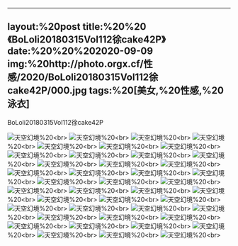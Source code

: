 ﻿---
layout:%20post
title:%20%20《BoLoli20180315Vol112徐cake42P》
date:%20%20%202020-09-09
img:%20http://photo.orgx.cf/性感/2020/BoLoli20180315Vol112徐cake42P/000.jpg
tags:%20[美女,%20性感,%20泳衣]
---

BoLoli20180315Vol112徐cake42P



![天空幻境](http://photo.orgx.cf/性感/2020/BoLoli20180315Vol112徐cake42P/001.jpg%20''天空幻境'')%20<br>
![天空幻境](http://photo.orgx.cf/性感/2020/BoLoli20180315Vol112徐cake42P/002.jpg%20''天空幻境'')%20<br>
![天空幻境](http://photo.orgx.cf/性感/2020/BoLoli20180315Vol112徐cake42P/003.jpg%20''天空幻境'')%20<br>
![天空幻境](http://photo.orgx.cf/性感/2020/BoLoli20180315Vol112徐cake42P/004.jpg%20''天空幻境'')%20<br>
![天空幻境](http://photo.orgx.cf/性感/2020/BoLoli20180315Vol112徐cake42P/005.jpg%20''天空幻境'')%20<br>
![天空幻境](http://photo.orgx.cf/性感/2020/BoLoli20180315Vol112徐cake42P/006.jpg%20''天空幻境'')%20<br>
![天空幻境](http://photo.orgx.cf/性感/2020/BoLoli20180315Vol112徐cake42P/007.jpg%20''天空幻境'')%20<br>
![天空幻境](http://photo.orgx.cf/性感/2020/BoLoli20180315Vol112徐cake42P/008.jpg%20''天空幻境'')%20<br>
![天空幻境](http://photo.orgx.cf/性感/2020/BoLoli20180315Vol112徐cake42P/009.jpg%20''天空幻境'')%20<br>
![天空幻境](http://photo.orgx.cf/性感/2020/BoLoli20180315Vol112徐cake42P/010.jpg%20''天空幻境'')%20<br>
![天空幻境](http://photo.orgx.cf/性感/2020/BoLoli20180315Vol112徐cake42P/011.jpg%20''天空幻境'')%20<br>
![天空幻境](http://photo.orgx.cf/性感/2020/BoLoli20180315Vol112徐cake42P/012.jpg%20''天空幻境'')%20<br>
![天空幻境](http://photo.orgx.cf/性感/2020/BoLoli20180315Vol112徐cake42P/013.jpg%20''天空幻境'')%20<br>
![天空幻境](http://photo.orgx.cf/性感/2020/BoLoli20180315Vol112徐cake42P/014.jpg%20''天空幻境'')%20<br>
![天空幻境](http://photo.orgx.cf/性感/2020/BoLoli20180315Vol112徐cake42P/015.jpg%20''天空幻境'')%20<br>
![天空幻境](http://photo.orgx.cf/性感/2020/BoLoli20180315Vol112徐cake42P/016.jpg%20''天空幻境'')%20<br>
![天空幻境](http://photo.orgx.cf/性感/2020/BoLoli20180315Vol112徐cake42P/017.jpg%20''天空幻境'')%20<br>
![天空幻境](http://photo.orgx.cf/性感/2020/BoLoli20180315Vol112徐cake42P/018.jpg%20''天空幻境'')%20<br>
![天空幻境](http://photo.orgx.cf/性感/2020/BoLoli20180315Vol112徐cake42P/019.jpg%20''天空幻境'')%20<br>
![天空幻境](http://photo.orgx.cf/性感/2020/BoLoli20180315Vol112徐cake42P/020.jpg%20''天空幻境'')%20<br>
![天空幻境](http://photo.orgx.cf/性感/2020/BoLoli20180315Vol112徐cake42P/021.jpg%20''天空幻境'')%20<br>
![天空幻境](http://photo.orgx.cf/性感/2020/BoLoli20180315Vol112徐cake42P/022.jpg%20''天空幻境'')%20<br>
![天空幻境](http://photo.orgx.cf/性感/2020/BoLoli20180315Vol112徐cake42P/023.jpg%20''天空幻境'')%20<br>
![天空幻境](http://photo.orgx.cf/性感/2020/BoLoli20180315Vol112徐cake42P/024.jpg%20''天空幻境'')%20<br>
![天空幻境](http://photo.orgx.cf/性感/2020/BoLoli20180315Vol112徐cake42P/025.jpg%20''天空幻境'')%20<br>
![天空幻境](http://photo.orgx.cf/性感/2020/BoLoli20180315Vol112徐cake42P/026.jpg%20''天空幻境'')%20<br>
![天空幻境](http://photo.orgx.cf/性感/2020/BoLoli20180315Vol112徐cake42P/027.jpg%20''天空幻境'')%20<br>
![天空幻境](http://photo.orgx.cf/性感/2020/BoLoli20180315Vol112徐cake42P/028.jpg%20''天空幻境'')%20<br>
![天空幻境](http://photo.orgx.cf/性感/2020/BoLoli20180315Vol112徐cake42P/029.jpg%20''天空幻境'')%20<br>
![天空幻境](http://photo.orgx.cf/性感/2020/BoLoli20180315Vol112徐cake42P/030.jpg%20''天空幻境'')%20<br>
![天空幻境](http://photo.orgx.cf/性感/2020/BoLoli20180315Vol112徐cake42P/031.jpg%20''天空幻境'')%20<br>
![天空幻境](http://photo.orgx.cf/性感/2020/BoLoli20180315Vol112徐cake42P/032.jpg%20''天空幻境'')%20<br>
![天空幻境](http://photo.orgx.cf/性感/2020/BoLoli20180315Vol112徐cake42P/033.jpg%20''天空幻境'')%20<br>
![天空幻境](http://photo.orgx.cf/性感/2020/BoLoli20180315Vol112徐cake42P/034.jpg%20''天空幻境'')%20<br>
![天空幻境](http://photo.orgx.cf/性感/2020/BoLoli20180315Vol112徐cake42P/035.jpg%20''天空幻境'')%20<br>
![天空幻境](http://photo.orgx.cf/性感/2020/BoLoli20180315Vol112徐cake42P/036.jpg%20''天空幻境'')%20<br>
![天空幻境](http://photo.orgx.cf/性感/2020/BoLoli20180315Vol112徐cake42P/037.jpg%20''天空幻境'')%20<br>
![天空幻境](http://photo.orgx.cf/性感/2020/BoLoli20180315Vol112徐cake42P/038.jpg%20''天空幻境'')%20<br>
![天空幻境](http://photo.orgx.cf/性感/2020/BoLoli20180315Vol112徐cake42P/039.jpg%20''天空幻境'')%20<br>
![天空幻境](http://photo.orgx.cf/性感/2020/BoLoli20180315Vol112徐cake42P/040.jpg%20''天空幻境'')%20<br>
![天空幻境](http://photo.orgx.cf/性感/2020/BoLoli20180315Vol112徐cake42P/041.jpg%20''天空幻境'')%20<br>
![天空幻境](http://photo.orgx.cf/性感/2020/BoLoli20180315Vol112徐cake42P/042.jpg%20''天空幻境'')%20<br>